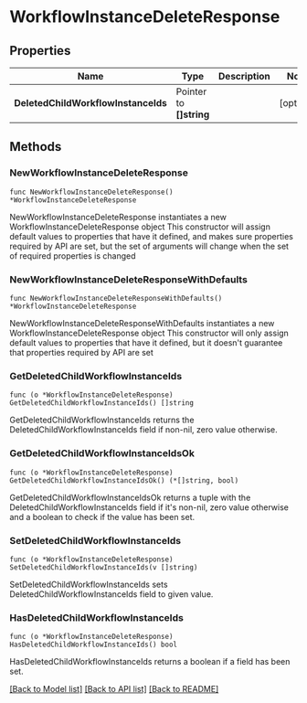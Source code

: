 # WorkflowInstanceDeleteResponse

## Properties

Name | Type | Description | Notes
------------ | ------------- | ------------- | -------------
**DeletedChildWorkflowInstanceIds** | Pointer to **[]string** |  | [optional] 

## Methods

### NewWorkflowInstanceDeleteResponse

`func NewWorkflowInstanceDeleteResponse() *WorkflowInstanceDeleteResponse`

NewWorkflowInstanceDeleteResponse instantiates a new WorkflowInstanceDeleteResponse object
This constructor will assign default values to properties that have it defined,
and makes sure properties required by API are set, but the set of arguments
will change when the set of required properties is changed

### NewWorkflowInstanceDeleteResponseWithDefaults

`func NewWorkflowInstanceDeleteResponseWithDefaults() *WorkflowInstanceDeleteResponse`

NewWorkflowInstanceDeleteResponseWithDefaults instantiates a new WorkflowInstanceDeleteResponse object
This constructor will only assign default values to properties that have it defined,
but it doesn't guarantee that properties required by API are set

### GetDeletedChildWorkflowInstanceIds

`func (o *WorkflowInstanceDeleteResponse) GetDeletedChildWorkflowInstanceIds() []string`

GetDeletedChildWorkflowInstanceIds returns the DeletedChildWorkflowInstanceIds field if non-nil, zero value otherwise.

### GetDeletedChildWorkflowInstanceIdsOk

`func (o *WorkflowInstanceDeleteResponse) GetDeletedChildWorkflowInstanceIdsOk() (*[]string, bool)`

GetDeletedChildWorkflowInstanceIdsOk returns a tuple with the DeletedChildWorkflowInstanceIds field if it's non-nil, zero value otherwise
and a boolean to check if the value has been set.

### SetDeletedChildWorkflowInstanceIds

`func (o *WorkflowInstanceDeleteResponse) SetDeletedChildWorkflowInstanceIds(v []string)`

SetDeletedChildWorkflowInstanceIds sets DeletedChildWorkflowInstanceIds field to given value.

### HasDeletedChildWorkflowInstanceIds

`func (o *WorkflowInstanceDeleteResponse) HasDeletedChildWorkflowInstanceIds() bool`

HasDeletedChildWorkflowInstanceIds returns a boolean if a field has been set.


[[Back to Model list]](../README.md#documentation-for-models) [[Back to API list]](../README.md#documentation-for-api-endpoints) [[Back to README]](../README.md)


